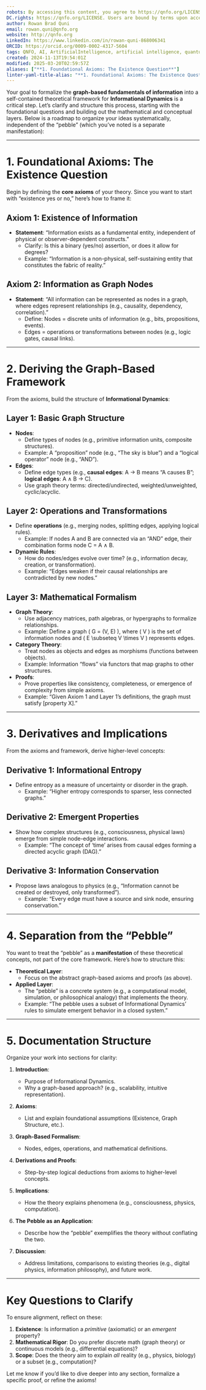 ```yaml
---
robots: By accessing this content, you agree to https://qnfo.org/LICENSE. Non-commercial use only. Attribution required.
DC.rights: https://qnfo.org/LICENSE. Users are bound by terms upon access.
author: Rowan Brad Quni
email: rowan.quni@qnfo.org
website: http://qnfo.org
LinkedIn: https://www.linkedin.com/in/rowan-quni-868006341
ORCID: https://orcid.org/0009-0002-4317-5604
tags: QNFO, AI, ArtificialIntelligence, artificial intelligence, quantum, physics, science, Einstein, QuantumMechanics, quantum mechanics, QuantumComputing, quantum computing, information, InformationTheory, information theory, InformationalUniverse, informational universe, informational universe hypothesis, IUH
created: 2024-11-13T19:54:01Z
modified: 2025-03-20T02:59:57Z
aliases: ["**1. Foundational Axioms: The Existence Question**"]
linter-yaml-title-alias: "**1. Foundational Axioms: The Existence Question**"
---
```


Your goal to formalize the **graph-based fundamentals of information** into a self-contained theoretical framework for **Informational Dynamics** is a critical step. Let’s clarify and structure this process, starting with the foundational questions and building out the mathematical and conceptual layers. Below is a roadmap to organize your ideas systematically, independent of the “pebble” (which you’ve noted is a separate manifestation):

---

# **1. Foundational Axioms: The Existence Question**

Begin by defining the **core axioms** of your theory. Since you want to start with “existence yes or no,” here’s how to frame it:

## **Axiom 1: Existence of Information**

- **Statement**: “Information exists as a fundamental entity, independent of physical or observer-dependent constructs.”
  - Clarify: Is this a binary (yes/no) assertion, or does it allow for degrees?
  - Example: “Information is a non-physical, self-sustaining entity that constitutes the fabric of reality.”

## **Axiom 2: Information as Graph Nodes**

- **Statement**: “All information can be represented as nodes in a graph, where edges represent relationships (e.g., causality, dependency, correlation).”
  - Define: Nodes = discrete units of information (e.g., bits, propositions, events).
  - Edges = operations or transformations between nodes (e.g., logic gates, causal links).

---

# **2. Deriving the Graph-Based Framework**

From the axioms, build the structure of **Informational Dynamics**:

## **Layer 1: Basic Graph Structure**

- **Nodes**:
  - Define types of nodes (e.g., primitive information units, composite structures).
  - Example: A “proposition” node (e.g., “The sky is blue”) and a “logical operator” node (e.g., “AND”).
- **Edges**:
  - Define edge types (e.g., **causal edges**: A → B means “A causes B”; **logical edges**: A ∧ B → C).
  - Use graph theory terms: directed/undirected, weighted/unweighted, cyclic/acyclic.

## **Layer 2: Operations and Transformations**

- Define **operations** (e.g., merging nodes, splitting edges, applying logical rules).
  - Example: If nodes A and B are connected via an “AND” edge, their combination forms node C = A ∧ B.
- **Dynamic Rules**:
  - How do nodes/edges evolve over time? (e.g., information decay, creation, or transformation).
  - Example: “Edges weaken if their causal relationships are contradicted by new nodes.”

## **Layer 3: Mathematical Formalism**

- **Graph Theory**:
  - Use adjacency matrices, path algebras, or hypergraphs to formalize relationships.
  - Example: Define a graph \( G = (V, E) \), where \( V \) is the set of information nodes and \( E \subseteq V \times V \) represents edges.
- **Category Theory**:
  - Treat nodes as objects and edges as morphisms (functions between objects).
  - Example: Information “flows” via functors that map graphs to other structures.
- **Proofs**:
  - Prove properties like consistency, completeness, or emergence of complexity from simple axioms.
  - Example: “Given Axiom 1 and Layer 1’s definitions, the graph must satisfy [property X].”

---

# **3. Derivatives and Implications**

From the axioms and framework, derive higher-level concepts:

## **Derivative 1: Informational Entropy**

- Define entropy as a measure of uncertainty or disorder in the graph.
  - Example: “Higher entropy corresponds to sparser, less connected graphs.”

## **Derivative 2: Emergent Properties**

- Show how complex structures (e.g., consciousness, physical laws) emerge from simple node-edge interactions.
  - Example: “The concept of ‘time’ arises from causal edges forming a directed acyclic graph (DAG).”

## **Derivative 3: Information Conservation**

- Propose laws analogous to physics (e.g., “Information cannot be created or destroyed, only transformed”).
  - Example: “Every edge must have a source and sink node, ensuring conservation.”

---

# **4. Separation from the “Pebble”**

You want to treat the “pebble” as a **manifestation** of these theoretical concepts, not part of the core framework. Here’s how to structure this:

- **Theoretical Layer**:
  - Focus on the abstract graph-based axioms and proofs (as above).
- **Applied Layer**:
  - The “pebble” is a concrete system (e.g., a computational model, simulation, or philosophical analogy) that implements the theory.
  - Example: “The pebble uses a subset of Informational Dynamics’ rules to simulate emergent behavior in a closed system.”

---

# **5. Documentation Structure**

Organize your work into sections for clarity:

1. **Introduction**:
   - Purpose of Informational Dynamics.
   - Why a graph-based approach? (e.g., scalability, intuitive representation).

2. **Axioms**:
   - List and explain foundational assumptions (Existence, Graph Structure, etc.).

3. **Graph-Based Formalism**:
   - Nodes, edges, operations, and mathematical definitions.

4. **Derivations and Proofs**:
   - Step-by-step logical deductions from axioms to higher-level concepts.

5. **Implications**:
   - How the theory explains phenomena (e.g., consciousness, physics, computation).

6. **The Pebble as an Application**:
   - Describe how the “pebble” exemplifies the theory without conflating the two.

7. **Discussion**:
   - Address limitations, comparisons to existing theories (e.g., digital physics, information philosophy), and future work.

---

# **Key Questions to Clarify**

To ensure alignment, reflect on these:
1. **Existence**: Is information a *primitive* (axiomatic) or an *emergent* property?
2. **Mathematical Rigor**: Do you prefer discrete math (graph theory) or continuous models (e.g., differential equations)?
3. **Scope**: Does the theory aim to explain *all* reality (e.g., physics, biology) or a subset (e.g., computation)?

Let me know if you’d like to dive deeper into any section, formalize a specific proof, or refine the axioms!
